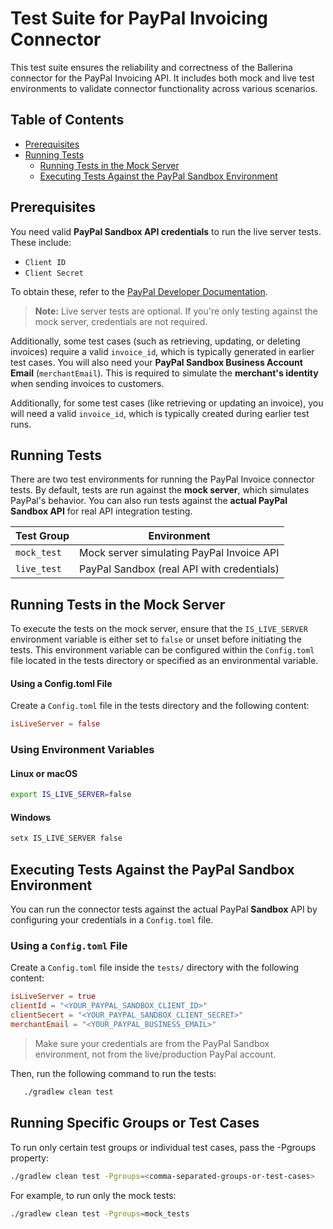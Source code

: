 # Test Suite for PayPal Invoicing Connector
This test suite ensures the reliability and correctness of the Ballerina connector for the PayPal Invoicing API. It includes both mock and live test environments to validate connector functionality across various scenarios.

## Table of Contents

- [Prerequisites](#prerequisites)
- [Running Tests](#running-tests)
  - [Running Tests in the Mock Server](#running-tests-in-the-mock-server)
  - [Executing Tests Against the PayPal Sandbox Environment](#executing-tests-against-the-paypal-sandbox-environment)

## Prerequisites

You need valid **PayPal Sandbox API credentials** to run the live server tests. These include:

- `Client ID`
- `Client Secret`

To obtain these, refer to the [PayPal Developer Documentation](https://developer.paypal.com/tools/sandbox/).

> **Note:** Live server tests are optional. If you're only testing against the mock server, credentials are not required.

Additionally, some test cases (such as retrieving, updating, or deleting invoices) require a valid `invoice_id`, which is typically generated in earlier test cases. You will also need your **PayPal Sandbox Business Account Email** (`merchantEmail`). This is required to simulate the **merchant's identity** when sending invoices to customers.

Additionally, for some test cases (like retrieving or updating an invoice), you will need a valid `invoice_id`, which is typically created during earlier test runs.

## Running Tests

There are two test environments for running the PayPal Invoice connector tests. By default, tests are run against the **mock server**, which simulates PayPal's behavior. You can also run tests against the **actual PayPal Sandbox API** for real API integration testing.

 Test Group    | Environment                                  
|--------------|----------------------------------------------|
| `mock_test`  | Mock server simulating PayPal Invoice API    |
| `live_test`  | PayPal Sandbox (real API with credentials)   |

## Running Tests in the Mock Server

To execute the tests on the mock server, ensure that the `IS_LIVE_SERVER` environment variable is either set to `false` or unset before initiating the tests. This environment variable can be configured within the `Config.toml` file located in the tests directory or specified as an environmental variable.

#### Using a Config.toml File

Create a `Config.toml` file in the tests directory and the following content:

```toml
isLiveServer = false
```

### Using Environment Variables

#### Linux or macOS

```bash
export IS_LIVE_SERVER=false
```

#### Windows

```bash
setx IS_LIVE_SERVER false
```

## Executing Tests Against the PayPal Sandbox Environment

You can run the connector tests against the actual PayPal **Sandbox** API by configuring your credentials in a `Config.toml` file.

### Using a `Config.toml` File

Create a `Config.toml` file inside the `tests/` directory with the following content:

```toml
isLiveServer = true
clientId = "<YOUR_PAYPAL_SANDBOX_CLIENT_ID>"
clientSecert = "<YOUR_PAYPAL_SANDBOX_CLIENT_SECRET>"
merchantEmail = "<YOUR_PAYPAL_BUSINESS_EMAIL>"
```

> Make sure your credentials are from the PayPal Sandbox environment, not from the live/production PayPal account.

Then, run the following command to run the tests:

```bash
   ./gradlew clean test 
```

## Running Specific Groups or Test Cases

To run only certain test groups or individual test cases, pass the -Pgroups property:

```bash
./gradlew clean test -Pgroups=<comma-separated-groups-or-test-cases>
```

For example, to run only the mock tests:

```bash
./gradlew clean test -Pgroups=mock_tests
```
